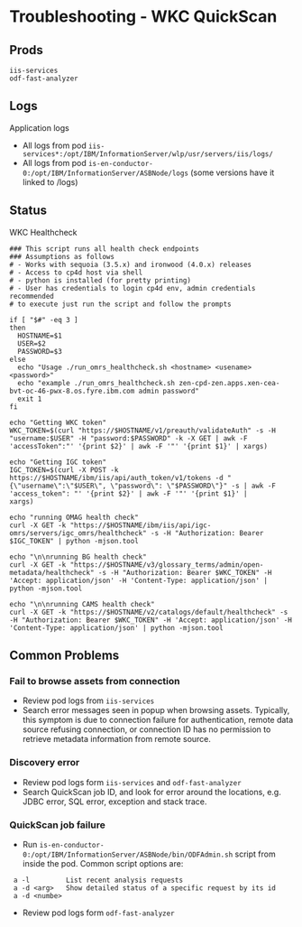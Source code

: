 # Troubleshooting - WKC QuickScan 
## Prods 

```
iis-services 
odf-fast-analyzer
```

## Logs
Application logs
* All logs from pod `iis-services*:/opt/IBM/InformationServer/wlp/usr/servers/iis/logs/`
* All logs from pod `is-en-conductor-0:/opt/IBM/InformationServer/ASBNode/logs` (some versions have it linked to /logs)


## Status
WKC Healthcheck
```
### This script runs all health check endpoints
### Assumptions as follows
# - Works with sequoia (3.5.x) and ironwood (4.0.x) releases
# - Access to cp4d host via shell
# - python is installed (for pretty printing)
# - User has credentials to login cp4d env, admin credentials recommended
# to execute just run the script and follow the prompts

if [ "$#" -eq 3 ]
then
  HOSTNAME=$1
  USER=$2
  PASSWORD=$3
else
  echo "Usage ./run_omrs_healthcheck.sh <hostname> <usename> <password>"
  echo "example ./run_omrs_healthcheck.sh zen-cpd-zen.apps.xen-cea-bvt-oc-46-pwx-8.os.fyre.ibm.com admin password"
  exit 1
fi

echo "Getting WKC token"
WKC_TOKEN=$(curl "https://$HOSTNAME/v1/preauth/validateAuth" -s -H "username:$USER" -H "password:$PASSWORD" -k -X GET | awk -F 'accessToken":"' '{print $2}' | awk -F '"' '{print $1}' | xargs)

echo "Getting IGC token"
IGC_TOKEN=$(curl -X POST -k https://$HOSTNAME/ibm/iis/api/auth_token/v1/tokens -d "{\"username\":\"$USER\", \"password\": \"$PASSWORD\"}" -s | awk -F 'access_token": "' '{print $2}' | awk -F '"' '{print $1}' |
xargs)

echo "running OMAG health check"
curl -X GET -k "https://$HOSTNAME/ibm/iis/api/igc-omrs/servers/igc_omrs/healthcheck" -s -H "Authorization: Bearer $IGC_TOKEN" | python -mjson.tool

echo "\n\nrunning BG health check"
curl -X GET -k "https://$HOSTNAME/v3/glossary_terms/admin/open-metadata/healthcheck" -s -H "Authorization: Bearer $WKC_TOKEN" -H 'Accept: application/json' -H 'Content-Type: application/json' | python -mjson.tool

echo "\n\nrunning CAMS health check"
curl -X GET -k "https://$HOSTNAME/v2/catalogs/default/healthcheck" -s -H "Authorization: Bearer $WKC_TOKEN" -H 'Accept: application/json' -H 'Content-Type: application/json' | python -mjson.tool
```

## Common Problems
### Fail to browse assets from connection
* Review pod logs from `iis-services`
* Search error messages seen in popup when browsing assets. Typically, this symptom is due to connection failure for authentication, remote data source refusing connection, or connection ID has no permission to retrieve metadata information from remote source. 

### Discovery error
* Review pod logs form `iis-services` and `odf-fast-analyzer`
* Search QuickScan job ID, and look for error around the locations, e.g. JDBC error, SQL error, exception and stack trace.

### QuickScan job failure
* Run `is-en-conductor-0:/opt/IBM/InformationServer/ASBNode/bin/ODFAdmin.sh` script from inside the pod. Common script options are:
```
 a -l	      List recent analysis requests
 a -d <arg>	  Show detailed status of a specific request by its id
 a -d <numbe>
```
* Review pod logs form `odf-fast-analyzer`
